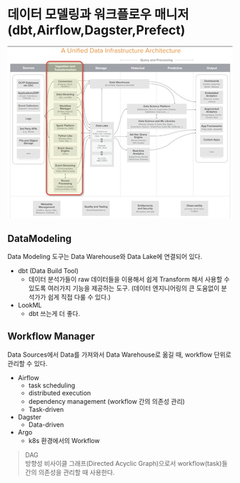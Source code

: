 # 데이터 모델링과 워크플로우 매니저(dbt,Airflow,Dagster,Prefect)

![Unified Data Infrastructure Architecture](./images/image-4.png)

## DataModeling

Data Modeling 도구는 Data Warehouse와 Data Lake에 연결되어 있다.

- dbt (Data Build Tool)
    - 데이터 분석가들이 raw 데이터들을 이용해서 쉽게 Transform 해서 사용할 수 있도록 여러가지 기능을 제공하는 도구. (데이터 엔지니어링의 큰 도움없이 분석가가 쉽게 직접 다룰 수
      있다.)
- LookML
    - dbt 쓰는게 더 좋다.

## Workflow Manager

Data Sources에서 Data를 가져와서 Data Warehouse로 옮길 때, workflow 단위로 관리할 수 있다.

- Airflow
    - task scheduling
    - distributed execution
    - dependency management (workflow 간의 의존성 관리)
    - Task-driven
- Dagster
    - Data-driven
- Argo
    - k8s 환경에서의 Workflow

> DAG  
> 방향성 비사이클 그래프(Directed Acyclic Graph)으로서 workflow(task)들 간의 의존성을 관리할 때 사용한다.
